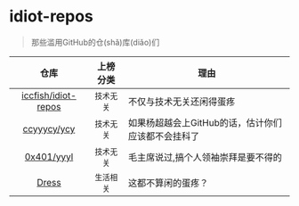 # idiot-repos
> 那些滥用GitHub的仓(shǎ)库(diǎo)们

仓库|上榜分类|理由
:-:|:-:|-
[iccfish/idiot-repos](https://github.com/iccfish/idiot-repos)|`技术无关`|不仅与技术无关还闲得蛋疼
[ccyyycy/ycy](https://github.com/ccyyycy/ycy)|`技术无关`|如果杨超越会上GitHub的话，估计你们应该都不会挂科了
[0x401/yyyl](https://github.com/0x401/yyyl/)|`技术无关`|毛主席说过,搞个人领袖崇拜是要不得的
[Dress](https://github.com/komeiji-satori/Dress)|`生活相关`|这都不算闲的蛋疼？

